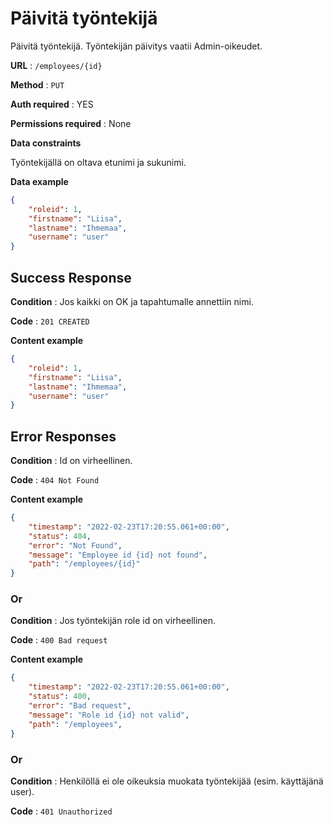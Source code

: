 # Päivitä työntekijä

Päivitä työntekijä. Työntekijän päivitys vaatii Admin-oikeudet.

**URL** : `/employees/{id}`

**Method** : `PUT`

**Auth required** : YES

**Permissions required** : None

**Data constraints**

Työntekijällä on oltava etunimi ja sukunimi.

**Data example** 

```json
{
    "roleid": 1,
    "firstname": "Liisa",
    "lastname": "Ihmemaa",
    "username": "user"
}
```

## Success Response

**Condition** : Jos kaikki on OK ja tapahtumalle annettiin nimi.

**Code** : `201 CREATED`

**Content example**

```json
{
    "roleid": 1,
    "firstname": "Liisa",
    "lastname": "Ihmemaa",
    "username": "user"
}
```

## Error Responses

**Condition** : Id on virheellinen.

**Code** : `404 Not Found`

**Content example**
```json
{
    "timestamp": "2022-02-23T17:20:55.061+00:00",
    "status": 404,
    "error": "Not Found",    
    "message": "Employee id {id} not found",
    "path": "/employees/{id}"
}
```

### Or

**Condition** : Jos työntekijän role id on virheellinen.

**Code** : `400 Bad request`

**Content example**

```json
{
    "timestamp": "2022-02-23T17:20:55.061+00:00",
    "status": 400,
    "error": "Bad request",    
    "message": "Role id {id} not valid",
    "path": "/employees",
}
```

### Or

**Condition** : Henkilöllä ei ole oikeuksia muokata työntekijää (esim. käyttäjänä user).

**Code** : `401 Unauthorized`